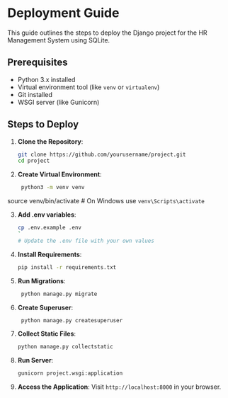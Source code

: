 # Deployment Guide

This guide outlines the steps to deploy the Django project for the HR Management System using SQLite.

## Prerequisites

- Python 3.x installed
- Virtual environment tool (like `venv` or `virtualenv`)
- Git installed
- WSGI server (like Gunicorn)

## Steps to Deploy

1. **Clone the Repository**:
   ```bash
   git clone https://github.com/yourusername/project.git
   cd project

2. **Create Virtual Environment**:
   ```bash
    python3 -m venv venv
source venv/bin/activate  # On Windows use `venv\Scripts\activate`

3. **Add .env variables**:
   ```bash
   cp .env.example .env
   `
   # Update the .env file with your own values

4. **Install Requirements**:
    ```bash
    pip install -r requirements.txt
    
   
5. **Run Migrations**:
   ```bash
    python manage.py migrate
   
6. **Create Superuser**:
    ```bash
     python manage.py createsuperuser
   
7. **Collect Static Files**:
    ```bash
    python manage.py collectstatic
   
8. **Run Server**:
    ```bash
    gunicorn project.wsgi:application

9. **Access the Application**:
    Visit `http://localhost:8000` in your browser.



